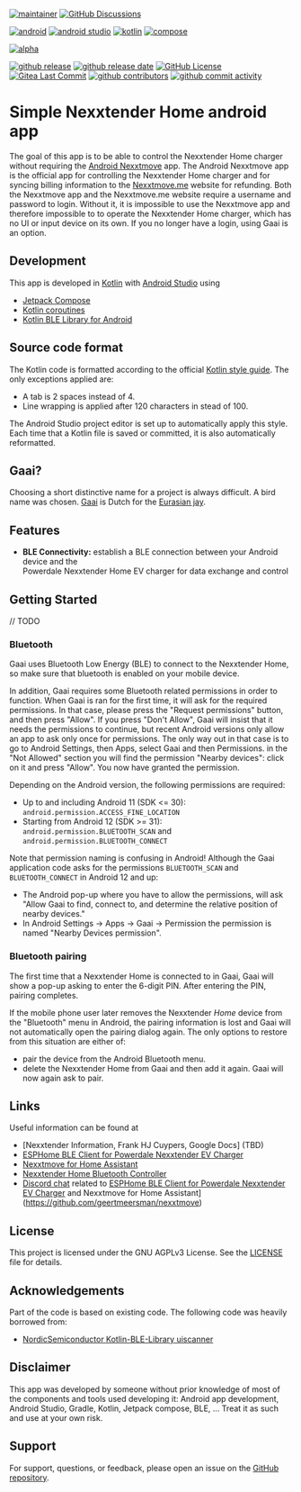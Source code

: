 [![maintainer](https://img.shields.io/badge/maintainer-Frank%20HJ%20Cuypers-green?style=for-the-badge&logo=github)](https://github.com/frankhjcuypers)
[![GitHub Discussions](https://img.shields.io/github/discussions/FrankHJCuypers/Gaai?style=for-the-badge&logo=github)](https://github.com/FrankHJCuypers/Gaai/discussions)

[![android](https://img.shields.io/badge/Android-3DDC84?style=for-the-badge&logo=android&logoColor=white)](https://www.android.com/)
[![android studio](https://img.shields.io/badge/Android_Studio-3DDC84?style=for-the-badge&logo=android-studio&logoColor=white)](https://developer.android.com/studio)
[![kotlin](    https://img.shields.io/badge/Kotlin-B125EA?style=for-the-badge&logo=kotlin&logoColor=white)](https://developer.android.com/kotlin)
[![compose](https://img.shields.io/badge/Jetpack-Compose-4285F4?style=for-the-badge&logo=jetpackcompose&logoColor=white)](https://developer.android.com/compose)

[![alpha](https://img.shields.io/badge/version-experimantal-red)](https://kotlinlang.org/docs/components-stability.html#stability-levels-explained)

[![github release](https://img.shields.io/github/v/release/FrankHJCuypers/Gaai?logo=github)](https://github.com/FrankHJCuypers/Gaai/releases)
[![github release date](https://img.shields.io/github/release-date/FrankHJCuypers/Gaai)](https://github.com/FrankHJCuypers/Gaai/releases)
[![GitHub License](https://img.shields.io/github/license/FrankHJCuypers/Gaai)](LICENSE)
[![Gitea Last Commit](https://img.shields.io/gitea/last-commit/FrankHJCuypers/Gaai)](https://github.com/FrankHJCuypers/Gaai/commits)
[![github contributors](https://img.shields.io/github/contributors/FrankHJCuypers/Gaai)](https://github.com/FrankHJCuypers/Gaai/graphs/contributors)
[![github commit activity](https://img.shields.io/github/commit-activity/y/FrankHJCuypers/Gaai?logo=github)](https://github.com/FrankHJCuypers/Gaai/commits/main)

# Simple Nexxtender Home android app

The goal of this app is to be able to control the Nexxtender Home charger without requiring the
[Android Nexxtmove](https://play.google.com/store/apps/details?id=com.powerdale.nexxtender) app.
The Android Nexxtmove app
is the official app for controlling the Nexxtender Home charger and for syncing billing information
to the [Nexxtmove.me](https://www.nexxtmove.me/) website for refunding.
Both the Nexxtmove app
and the Nexxtmove.me website require a username and password to login.
Without it, it is impossible to use the
Nexxtmove app
and therefore impossible to to operate the Nexxtender Home charger, which has no UI or input device
on its own.
If you no longer have a login, using Gaai is an option.

## Development

This app is developed in [Kotlin](https://developer.android.com/kotlin) with
[Android Studio](https://developer.android.com/studio) using

- [Jetpack Compose](https://developer.android.com/develop/ui/compose)
- [Kotlin coroutines](https://developer.android.com/kotlin/coroutines)
- [Kotlin BLE Library for Android](https://github.com/NordicSemiconductor/Kotlin-BLE-Library)

## Source code format

The Kotlin code is formatted according to the official
[Kotlin style guide](https://kotlinlang.org/docs/coding-conventions.html).
The only exceptions applied are:

+ A tab is 2 spaces instead of 4.
+ Line wrapping is applied after 120 characters in stead of 100.

The Android Studio project editor is set up to automatically apply this style.
Each time that a Kotlin file is saved or committed, it is also automatically reformatted.

## Gaai?

Choosing a short distinctive name for a project is always difficult.
A bird name was chosen.
[Gaai](https://nl.wikipedia.org/wiki/Gaai) is Dutch for the
[Eurasian jay](https://en.wikipedia.org/wiki/Eurasian_jay).

## Features

- **BLE Connectivity:** establish a BLE connection between your Android device and the  
  Powerdale Nexxtender Home EV charger for data exchange and control

## Getting Started

// TODO

### Bluetooth

Gaai uses Bluetooth Low Energy (BLE) to connect to the Nexxtender Home,
so make sure that bluetooth is enabled on your mobile device.

In addition, Gaai requires some Bluetooth related permissions in order to function.
When Gaai is ran for the first time, it will ask for the required permissions.
In that case, please press the "Request permissions" button, and then press "Allow".
If you press "Don't Allow", Gaai will insist that it needs the permissions to continue,
but recent Android versions only allow an app to ask only once for permissions.
The only way out in that case is to go to Android Settings, then Apps, select Gaai and then Permissions.
in the "Not Allowed" section you will find the permission "Nearby devices":
click on it and press "Allow". You now have granted the permission.

Depending on the Android version, the following permissions are required:

+ Up to and including Android 11 (SDK <= 30): `android.permission.ACCESS_FINE_LOCATION`
+ Starting from Android 12 (SDK >= 31): `android.permission.BLUETOOTH_SCAN` and `android.permission.BLUETOOTH_CONNECT`

Note that permission naming is confusing in Android!
Although the Gaai application code asks for the permissions `BLUETOOTH_SCAN` and `BLUETOOTH_CONNECT`
in Android 12 and up:

+ The Android pop-up where you have to allow the permissions, will ask
  "Allow Gaai to find, connect to, and determine the relative position of nearby devices."
+ In Android Settings -> Apps -> Gaai -> Permission the permission is named
  "Nearby Devices permission".

### Bluetooth pairing

The first time that a Nexxtender Home is connected to in Gaai, Gaai will show a pop-up asking to
enter the 6-digit PIN.
After entering the PIN, pairing completes.

If the mobile phone user later removes the Nexxtender *Home* device from the "Bluetooth" menu
in Android, the pairing information is lost and Gaai will not automatically open the pairing
dialog again.
The only options to restore from this situation are either of:

- pair the device from the Android Bluetooth menu.
- delete the Nexxtender Home from Gaai and then add it again.
  Gaai will now again ask to pair.

## Links

Useful information can be found at

- [Nexxtender Information, Frank HJ Cuypers, Google Docs] (TBD)
- [ESPHome BLE Client for Powerdale Nexxtender EV Charger](https://github.com/geertmeersman/nexxtender)
- [Nexxtmove for Home Assistant](https://github.com/geertmeersman/nexxtmove)
- [Nexxtender Home Bluetooth Controller](https://github.com/toSvenson/nexxtender-ble)
- [Discord chat](https://discord.gg/PTpExQJsWA) related to
  [ESPHome BLE Client for Powerdale Nexxtender EV Charger](https://github.com/geertmeersman/nexxtender)
  and Nexxtmove for Home Assistant](https://github.com/geertmeersman/nexxtmove)

## License

This project is licensed under the GNU AGPLv3 License. See the [LICENSE](LICENSE) file for details.

## Acknowledgements

Part of the code is based on existing code.
The following code was heavily borrowed from:

- [NordicSemiconductor Kotlin-BLE-Library uiscanner](https://github.com/NordicSemiconductor/Kotlin-BLE-Library/tree/main/uiscanner)

## Disclaimer

This app was developed by someone without prior knowledge of most of the components and tools used
developing it: Android app development, Android Studio, Gradle, Kotlin, Jetpack compose, BLE, ...
Treat it as such and use at your own risk.

## Support

For support, questions, or feedback, please open an issue on
the [GitHub repository](https://github.com/FrankHJCuypers/Gaai/issues/new).
